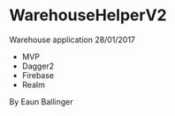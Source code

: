 # WarehouseHelperV2
Warehouse application  28/01/2017

* MVP
* Dagger2
* Firebase
* Realm

By Eaun Ballinger
